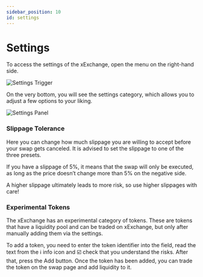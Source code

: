```yaml
---
sidebar_position: 10
id: settings
---
```


[comment]: # (mx-context-auto)

# Settings

To access the settings of the xExchange, open the menu on the right-hand side.

<div style={{ textAlign: 'center' }}>
    <img src="/docs/features/settings-trigger.png" alt="Settings Trigger" />
</div>

On the very bottom, you will see the settings category, which allows you to adjust a few options to your liking.

<div style={{ textAlign: 'center' }}>
    <img src="/docs/features/settings-panel.png" alt="Settings Panel" />
</div>

[comment]: # (mx-context-auto)

### Slippage Tolerance

Here you can change how much slippage you are willing to accept before your swap gets canceled. It is advised to set the slippage to one of the three presets.

If you have a slippage of 5%, it means that the swap will only be executed, as long as the price doesn’t change more than 5% on the negative side.

A higher slippage ultimately leads to more risk, so use higher slippages with care!

[comment]: # (mx-context-auto)

### Experimental Tokens

The xExchange has an experimental category of tokens. These are tokens that have a liquidity pool and can be traded on xExchange, but only after manually adding them via the settings.

To add a token, you need to enter the token identifier into the field, read the text from the ℹ️ info icon and ☑️ check that you understand the risks. After that, press the Add button. Once the token has been added, you can trade the token on the swap page and add liquidity to it.

